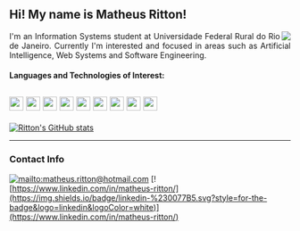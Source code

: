 ## Hi! My name is Matheus Ritton!

<a href="https://github.com/matt-ritton/python.projects">
<img align="right" src="https://github-readme-stats.vercel.app/api/pin/?username=matt-ritton&repo=python.projects&theme=tokyonight&hide_border=true" />
</a>

<p align="justify">I'm an Information Systems student at Universidade Federal Rural do Rio de Janeiro. Currently I'm interested and focused in areas such as Artificial Intelligence, Web Systems and Software Engineering.


#### Languages and Technologies of Interest:

<img src="https://xesque.rocketseat.dev/platform/tech/python.svg" height=25> <img src="https://xesque.rocketseat.dev/platform/tech/javascript.svg" height=25> <img 
src="https://xesque.rocketseat.dev/platform/tech/react-native.svg" height=25> <img src="https://xesque.rocketseat.dev/platform/tech/reactjs.svg" height=25> <img 
src="https://xesque.rocketseat.dev/platform/tech/node.svg" height=25> <img src="https://xesque.rocketseat.dev/platform/tech/html5.svg" height=25> <img src="https://xesque.rocketseat.dev/platform/tech/css3.svg" height=25> <img src="https://cdn-icons-png.flaticon.com/512/5968/5968520.png" height=25> <img src="https://cdn-icons-png.flaticon.com/512/5968/5968705.png" height=25>
---

[![Ritton's GitHub stats](https://github-readme-stats.vercel.app/api?username=matt-ritton&show_icons=true&theme=tokyonight&hide_border=true)](https://github.com/matt-ritton/matt-ritton)

---

### Contact Info
[![mailto:matheus.ritton@hotmail.com](https://img.shields.io/badge/Gmail-D14836?style=for-the-badge&logo=gmail&logoColor=white)](mailto:matheus.ritton@hotmail.com)
[![https://www.linkedin.com/in/matheus-ritton/](https://img.shields.io/badge/linkedin-%230077B5.svg?style=for-the-badge&logo=linkedin&logoColor=white)](https://www.linkedin.com/in/matheus-ritton/)
